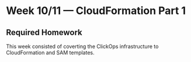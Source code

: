 # Week 10/11 — CloudFormation Part 1

## Required Homework
This week consisted of coverting the ClickOps infrastructure to CloudFormation and SAM templates.
